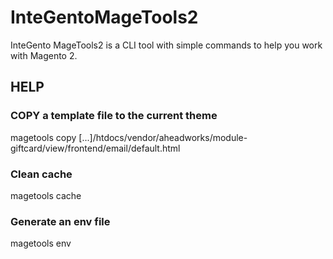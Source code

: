# InteGentoMageTools2

InteGento MageTools2 is a CLI tool with simple commands to help you work with Magento 2.

## HELP

### COPY a template file to the current theme
magetools copy [...]/htdocs/vendor/aheadworks/module-giftcard/view/frontend/email/default.html

### Clean cache
magetools cache

### Generate an env file
magetools env

